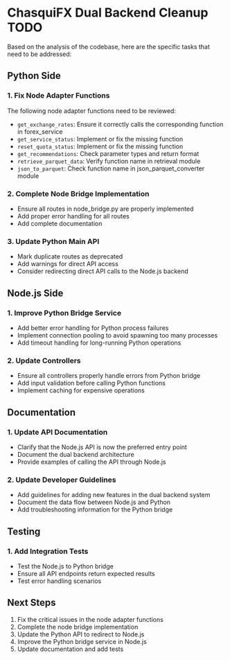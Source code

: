 # ChasquiFX Dual Backend Cleanup TODO

Based on the analysis of the codebase, here are the specific tasks that need to be addressed:

## Python Side

### 1. Fix Node Adapter Functions

The following node adapter functions need to be reviewed:

- `get_exchange_rates`: Ensure it correctly calls the corresponding function in forex_service
- `get_service_status`: Implement or fix the missing function
- `reset_quota_status`: Implement or fix the missing function
- `get_recommendations`: Check parameter types and return format
- `retrieve_parquet_data`: Verify function name in retrieval module
- `json_to_parquet`: Check function name in json_parquet_converter module

### 2. Complete Node Bridge Implementation

- Ensure all routes in node_bridge.py are properly implemented
- Add proper error handling for all routes
- Add complete documentation

### 3. Update Python Main API

- Mark duplicate routes as deprecated
- Add warnings for direct API access
- Consider redirecting direct API calls to the Node.js backend

## Node.js Side

### 1. Improve Python Bridge Service

- Add better error handling for Python process failures
- Implement connection pooling to avoid spawning too many processes
- Add timeout handling for long-running Python operations

### 2. Update Controllers

- Ensure all controllers properly handle errors from Python bridge
- Add input validation before calling Python functions
- Implement caching for expensive operations

## Documentation

### 1. Update API Documentation

- Clarify that the Node.js API is now the preferred entry point
- Document the dual backend architecture
- Provide examples of calling the API through Node.js

### 2. Update Developer Guidelines

- Add guidelines for adding new features in the dual backend system
- Document the data flow between Node.js and Python
- Add troubleshooting information for the Python bridge

## Testing

### 1. Add Integration Tests

- Test the Node.js to Python bridge
- Ensure all API endpoints return expected results
- Test error handling scenarios

## Next Steps

1. Fix the critical issues in the node adapter functions
2. Complete the node bridge implementation
3. Update the Python API to redirect to Node.js
4. Improve the Python bridge service in Node.js
5. Update documentation and add tests
